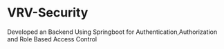 # VRV-Security
Developed an Backend Using Springboot for Authentication,Authorization and Role Based Access Control

